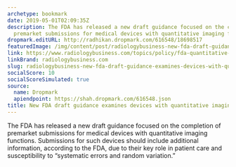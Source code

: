 ```yaml
---
archetype: bookmark
date: 2019-05-01T02:09:35Z
description: The FDA has released a new draft guidance focused on the completion of
  premarket submissions for medical devices with quantitative imaging functions.
dropmark.editURL: http://radhikan.dropmark.com/616548/18698517
featuredImage: /img/content/post/radiologybusiness-new-fda-draft-guidance-examines-devices-with-quantitative-imaging-functions.jpg
link: https://www.radiologybusiness.com/topics/policy/fda-quantitative-imaging-function-premarket
linkBrand: radiologybusiness.com
slug: radiologybusiness-new-fda-draft-guidance-examines-devices-with-quantitative-imaging-functions
socialScore: 10
socialScoreSimulated: true
source:
  name: Dropmark
  apiendpoint: https://shah.dropmark.com/616548.json
title: New FDA draft guidance examines devices with quantitative imaging functions
---
```

The FDA has released a new draft guidance focused on the completion of premarket submissions for medical devices with quantitative imaging functions. Submissions for such devices should include additional information, according to the FDA, due to their key role in patient care and susceptibility to “systematic errors and random variation.”